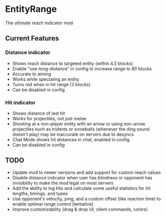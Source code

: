 # EntityRange

The ultimate reach indicator mod

## Current Features
### Distance indicator
- Shows reach distance to targeted entity (within 4.5 blocks)
- Enable "use-long-distance" in config to increase range to 80 blocks
- Accurate to aiming
- Works while spectating an entity
- Turns red when in hit range (3 blocks)
- Can be disabled in config

### Hit indicator
- Shows distance of last hit
- Works for projectiles, not just melee
- Shooting at a non-player entity with an arrow or using non-arrow projectiles such as tridents or snowballs (whenever the ding sound doesn't play) may be inaccurate on servers due to desyncs
- Chat Mode shows hit distances in chat, enabled in config
- Can be disabled in config

## TODO
- Update mod to newer versions and add support for custom reach values
- Disable distance indicator when user has blindness or opponent has invisibility to make the mod legal on most servers
- Add the ability to log hits and calculate some useful statistics for hit lengths, timings, and types
- Use opponent's velocity, ping, and a custom offset (like reaction time) to enable optimal range control [tentative]
- Improve customizability (drag & drop UI, client commands, colors)
